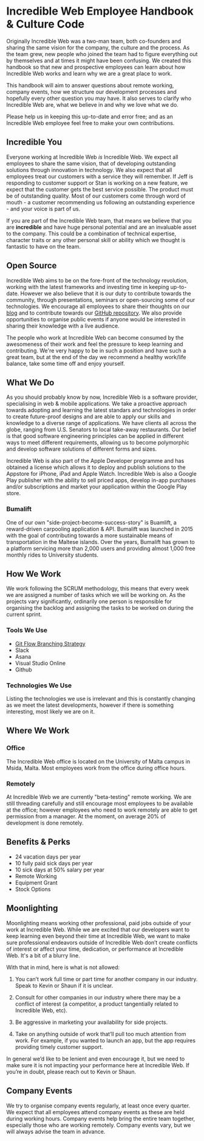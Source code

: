 # Incredible Web Employee Handbook & Culture Code

Originally Incredible Web was a two-man team, both co-founders and sharing the same vision for the company, the culture and the process. As the team grew, new people who joined the team had to figure everything out by themselves and at times it might have been confusing. We created this handbook so that new and prospective employees can learn about how Incredible Web works and learn why we are a great place to work. 

This handbook will aim to answer questions about remote working, company events, how we structure our development processes and hopefully every other question you may have. It also serves to clarify who Incredible Web are, what we believe in and why we love what we do.

Please help us in keeping this up-to-date and error free; and as an Incredible Web employee feel free to make your own contributions.

## Incredible You

Everyone working at Incredible Web *is* Incredible Web. We expect all employees to share the same vision, that of developing outstanding solutions through innovation in technology. We also expect that all employees treat our customers with a service they will remember. If Jeff is responding to customer support or Stan is working on a new feature, we expect that the customer gets the best service possible. The product must be of outstanding quality. Most of our customers come through word of mouth - a customer recommending us following an outstanding experience - and your voice is part of us.

If you are part of the Incredible Web team, that means we believe that you are **incredible** and have huge personal potential and are an invaluable asset to the company. This could be a combination of technical expertise, character traits or any other personal skill or ability which we thought is fantastic to have on the team.

## Open Source 

Incredible Web aims to be on the fore-front of the technology revolution, working with the latest frameworks and investing time in keeping up-to-date. However we also believe that it is our duty to contribute towards the community, through presentations, seminars or open-sourcing some of our technologies. We encourage all employees to share their thoughts on our [blog](https://www.incredible-web.com/blog) and to contribute towards our [GitHub repository](https://github.com/incredibleweb). We also provide opportunities to organise public events if anyone would be interested in sharing their knowledge with a live audience.

The people who work at Incredible Web can become consumed by the awesomeness of their work and feel the pressure to keep learning and contributing. We're very happy to be in such a position and have such a great team, but at the end of the day we recommend a healthy work/life balance, take some time off and enjoy yourself.

## What We Do

As you should probably know by now, Incredible Web is a software provider, specialising in web & mobile applications. We take a proactive approach towards adopting and learning the latest standars and technologies in order to create future-proof designs and are able to apply our skills and knowledge to a diverse range of applications. We have clients all across the globe, ranging from U.S. Senators to local take-away restaurants. Our belief is that good software engineering principles can be applied in different ways to meet different requirements, allowing us to become polymorphic and develop software solutions of different forms and sizes.

Incredible Web is also part of the Apple Developer programme and has obtained a license which allows it to deploy and publish solutions to the Appstore for iPhone, iPad and Apple Watch. Incredible Web is also a Google Play publisher with the ability to sell priced apps, develop in-­app purchases and/or subscriptions and market your application within the Google Play store.

### Bumalift

One of our own "side-project-become-success-story" is Buamlift, a reward-driven carpooling application & API. Bumalift was launched in 2015 with the goal of contributing towards a more sustainable means of transportation in the Maltese islands. Over the years, Bumalift has grown to a platform servicing more than 2,000 users and providing almost 1,000 free monthly rides to University students.

## How We Work

We work following the SCRUM methodology, this means that every week we are assigned a number of tasks which we will be working on. As the projects vary significantly, ordinarily one person is responsible for organising the backlog and assigning the tasks to be worked on during the current sprint.

### Tools We Use
* [Git Flow Branching Strategy](http://nvie.com/posts/a-successful-git-branching-model/)
* Slack
* Asana
* Visual Studio Online
* Github

### Technologies We Use

Listing the technologies we use is irrelevant and this is constantly changing as we meet the latest developments, however if there is something interesting, most likely we are on it.

## Where We Work

### Office

The Incredible Web office is located on the University of Malta campus in Msida, Malta. Most employees work from the office during office hours.

### Remotely

At Incredible Web we are currently "beta-testing" remote working. We are still threading carefully and still encourage most employees to be available at the office; however employees who need to work remotely are able to get permission from a manager. At the moment, on average 20% of development is done remotely.

## Benefits & Perks
* 24 vacation days per year
* 10 fully paid sick days per year
* 10 sick days at 50% salary per year
* Remote Working
* Equipment Grant
* Stock Options

## Moonlighting

Moonlighting means working other professional, paid jobs outside of your work at Incredible Web. While we are excited that our developers want to keep learning even beyond their time at Incredible Web, we want to make sure professional endeavors outside of Incredible Web don’t create conflicts of interest or affect your time, dedication, or performance at Incredible Web. It's a bit of a blurry line.

With that in mind, here is what is not allowed:

1. You can’t work full time or part time for another company in our industry. Speak to Kevin or Shaun if it is unclear.

2. Consult for other companies in our industry where there may be a conflict of interest (a competitor, a product tangentially related to Incredible Web, etc).

3. Be aggressive in marketing your availability for side projects.

4. Take on anything outside of work that’ll pull too much attention from work. For example, if you wanted to launch an app, but the app requires providing timely customer support.

In general we’d like to be lenient and even encourage it, but we need to make sure it is not impacting your performance here at Incredible Web. If you’re in doubt, please reach out to Kevin or Shaun.

## Company Events

We try to organise company events regularly, at least once every quarter. We expect that all employees attend company events as these are held during working hours. Company events help bring the entire team together, especially those who are working remotely. Company events vary, but we will always advise the team in advance.
